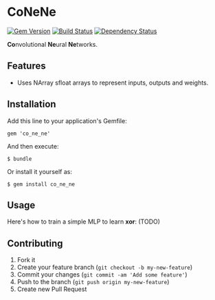# CoNeNe

[![Gem Version](https://badge.fury.io/rb/co_ne_ne.png)](http://badge.fury.io/rb/co_ne_ne)
[![Build Status](https://travis-ci.org/neilslater/co_ne_ne.png?branch=master)](http://travis-ci.org/neilslater/co_ne_ne)
[![Dependency Status](https://gemnasium.com/neilslater/co_ne_ne.png)](https://gemnasium.com/neilslater/co_ne_ne)

**Co**nvolutional **Ne**ural **Ne**tworks.

## Features

 * Uses NArray sfloat arrays to represent inputs, outputs and weights.

## Installation

Add this line to your application's Gemfile:

    gem 'co_ne_ne'

And then execute:

    $ bundle

Or install it yourself as:

    $ gem install co_ne_ne

## Usage

Here's how to train a simple MLP to learn **xor**: (TODO)


## Contributing

1. Fork it
2. Create your feature branch (`git checkout -b my-new-feature`)
3. Commit your changes (`git commit -am 'Add some feature'`)
4. Push to the branch (`git push origin my-new-feature`)
5. Create new Pull Request
